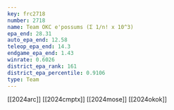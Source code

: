 ```yaml
---
key: frc2718
number: 2718
name: Team OKC e'possums (Σ 1/n! x 10^3)
epa_end: 28.31
auto_epa_end: 12.58
teleop_epa_end: 14.3
endgame_epa_end: 1.43
winrate: 0.6026
district_epa_rank: 161
district_epa_percentile: 0.9106
type: Team
---
```

[[2024arc]]
[[2024cmptx]]
[[2024mose]]
[[2024okok]]
